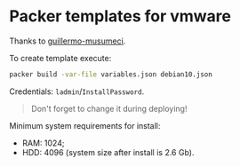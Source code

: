 # Packer templates for vmware

Thanks to [guillermo-musumeci](https://github.com/guillermo-musumeci/packer-vsphere-iso-linux/tree/master/Debian-10).

To create template execute:

``` bash
packer build -var-file variables.json debian10.json
```

Credentials: `ladmin`/`InstallPassword`.

> Don't forget to change it during deploying!

Minimum system requirements for install:

- RAM: 1024;
- HDD: 4096 (system size after install is 2.6 Gb).
